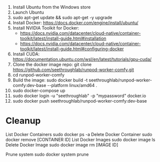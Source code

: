 
1. Install Ubuntu from the Windows store
2. Launch Ubuntu
3. sudo apt-get update && sudo apt-get -y upgrade
4. Install Docker: https://docs.docker.com/engine/install/ubuntu/
5. Install NVIDIA Toolkit for Docker: 
    - https://docs.nvidia.com/datacenter/cloud-native/container-toolkit/latest/install-guide.html#installation
    - https://docs.nvidia.com/datacenter/cloud-native/container-toolkit/latest/install-guide.html#configuring-docker
6. Install CUDA: https://documentation.ubuntu.com/wsl/en/latest/tutorials/gpu-cuda/
7. Clone the docker image repo: git clone https://github.com/seethroughlab/runpod-worker-comfy.git
8. cd runpod-worker-comfy
9. Build the image: sudo docker build -t seethroughlab/runpod-worker-comfy:dev-base --platform linux/amd64 .
10. sudo docker-compose up
11. sudo docker login -u "seethroughlab" -p "mypassword" docker.io
12. sudo docker push seethroughlab/runpod-worker-comfy:dev-base



# Cleanup
List Docker Containers		sudo docker ps -a
Delete Docker Container		sudo docker remove [CONTAINER ID]
List Docker Images			sudo docker image ls
Delete Docker Image			sudo docker image rm [IMAGE ID]

Prune system                sudo docker system prune
